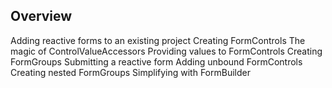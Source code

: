 ## Overview
Adding reactive forms to an existing project
Creating FormControls
The magic of ControlValueAccessors
Providing values to FormControls
Creating FormGroups
Submitting a reactive form
Adding unbound FormControls
Creating nested FormGroups
Simplifying with FormBuilder
